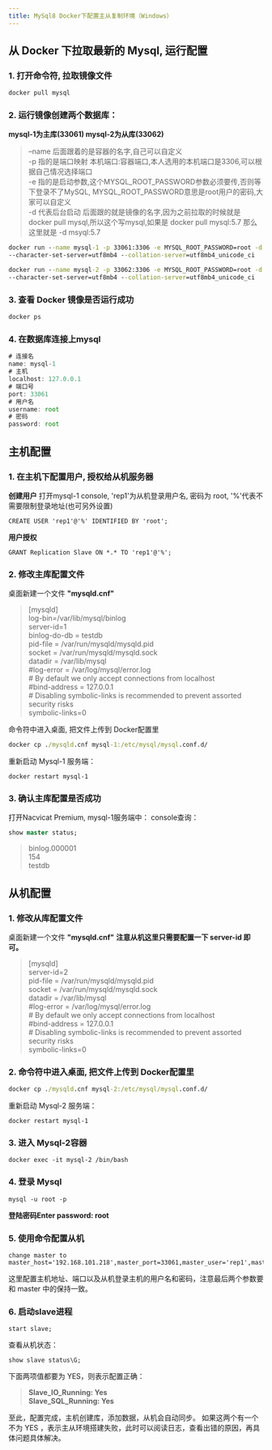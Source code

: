 ```yaml
---
title: MySql8 Docker下配置主从复制环境（Windows）
---
```


## 从 Docker 下拉取最新的 Mysql, 运行配置
### 1. 打开命令符, 拉取镜像文件
```cmd
docker pull mysql
```
### 2. 运行镜像创建两个数据库：
**mysql-1为主库(33061)
mysql-2为从库(33062)**
<blockquote>
   –name 后面跟着的是容器的名字,自己可以自定义</br>
   -p 指的是端口映射 本机端口:容器端口,本人选用的本机端口是3306,可以根据自己情况选择端口</br>
   -e 指的是启动参数,这个MYSQL_ROOT_PASSWORD参数必须要传,否则等下登录不了MySQL, MYSQL_ROOT_PASSWORD意思是root用户的密码,大家可以自定义</br>
   -d 代表后台启动 后面跟的就是镜像的名字,因为之前拉取的时候就是docker pull mysql,所以这个写mysql,如果是 docker pull mysql:5.7 那么这里就是 -d msyql:5.7</br>
</blockquote>

```cmd
docker run --name mysql-1 -p 33061:3306 -e MYSQL_ROOT_PASSWORD=root -d mysql:8.0 
--character-set-server=utf8mb4 --collation-server=utf8mb4_unicode_ci

docker run --name mysql-2 -p 33062:3306 -e MYSQL_ROOT_PASSWORD=root -d mysql:8.0 
--character-set-server=utf8mb4 --collation-server=utf8mb4_unicode_ci
```
### 3. 查看 Docker 镜像是否运行成功
```cmd
docker ps
```
### 4. 在数据库连接上mysql
```js
# 连接名
name: mysql-1
# 主机
localhost: 127.0.0.1
# 端口号
port: 33061
# 用户名
username: root
# 密码
password: root
```
## 主机配置 
### 1. 在主机下配置用户, 授权给从机服务器
**创建用户**
打开mysql-1 console, 'rep1'为从机登录用户名, 密码为 root, '%'代表不需要限制登录地址(也可另外设置)
```mysql
CREATE USER 'rep1'@'%' IDENTIFIED BY 'root';
```
**用户授权**
```mysql
GRANT Replication Slave ON *.* TO 'rep1'@'%';
```
### 2. 修改主库配置文件
桌面新建一个文件 **"mysqld.cnf"**
<blockquote>
    [mysqld]<br/>
    log-bin=/var/lib/mysql/binlog<br/>
    server-id=1<br/>
    binlog-do-db = testdb<br/>
    pid-file	= /var/run/mysqld/mysqld.pid<br/>
    socket	= /var/run/mysqld/mysqld.sock<br/>
    datadir	= /var/lib/mysql<br/>
    #log-error	= /var/log/mysql/error.log<br/>
    # By default we only accept connections from localhost<br/>
    #bind-address	= 127.0.0.1<br/>
    # Disabling symbolic-links is recommended to prevent assorted security risks<br/>
    symbolic-links=0<br/>
</blockquote>
命令符中进入桌面, 把文件上传到 Docker配置里

```cmd
docker cp ./mysqld.cnf mysql-1:/etc/mysql/mysql.conf.d/
```
重新启动 Mysql-1 服务端：
```docker
docker restart mysql-1
```
### 3. 确认主库配置是否成功
打开Nacvicat Premium, mysql-1服务端中：
console查询：
```sql
show master status;
```
<blockquote>
binlog.000001<br/>
154<br/>
testdb<br/>
</blockquote>

## 从机配置
### 1. 修改从库配置文件
桌面新建一个文件 **"mysqld.cnf"**
**注意从机这里只需要配置一下 server-id 即可。**
<blockquote>
    [mysqld]<br/>
    server-id=2<br/>
    pid-file	= /var/run/mysqld/mysqld.pid<br/>
    socket	= /var/run/mysqld/mysqld.sock<br/>
    datadir	= /var/lib/mysql<br/>
    #log-error	= /var/log/mysql/error.log<br/>
    # By default we only accept connections from localhost<br/>
    #bind-address	= 127.0.0.1<br/>
    # Disabling symbolic-links is recommended to prevent assorted security risks<br/>
    symbolic-links=0<br/>
</blockquote>

### 2. 命令符中进入桌面, 把文件上传到 Docker配置里
```cmd
docker cp ./mysqld.cnf mysql-2:/etc/mysql/mysql.conf.d/
```
重新启动 Mysql-2 服务端：
```docker
docker restart mysql-1
```
### 3. 进入 Mysql-2容器
```docker
docker exec -it mysql-2 /bin/bash
```
### 4. 登录 Mysql
```docker
mysql -u root -p
```
**登陆密码Enter password: root**
### 5. 使用命令配置从机
```docker
change master to master_host='192.168.101.218',master_port=33061,master_user='rep1',master_password='root',master_log_file='binlog.000001',master_log_pos=154,get_master_public_key=1;
```
这里配置主机地址、端口以及从机登录主机的用户名和密码，注意最后两个参数要和 master 中的保持一致。
### 6. 启动slave进程
```docker
start slave;
```
查看从机状态：
```docker
show slave status\G;
```
下面两项值都要为 YES，则表示配置正确：
<blockquote>

**Slave_IO_Running: Yes**<br/>
**Slave_SQL_Running: Yes**
</blockquote>

至此，配置完成，主机创建库，添加数据，从机会自动同步。
如果这两个有一个不为 YES ，表示主从环境搭建失败，此时可以阅读日志，查看出错的原因，再具体问题具体解决。
